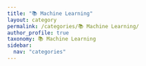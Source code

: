 ```yaml
---
title: "📚 Machine Learning"
layout: category
permalink: /categories/📚 Machine Learning/
author_profile: true
taxonomy: 📚 Machine Learning
sidebar:
  nav: "categories"
---
```


